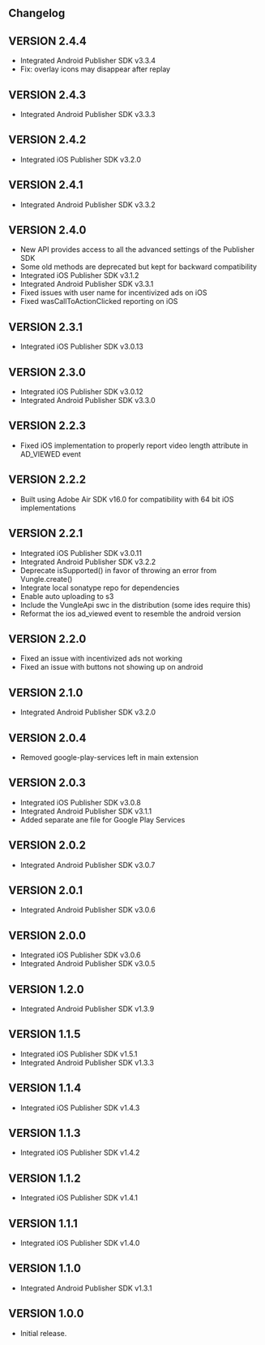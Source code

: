 ## Changelog

## VERSION 2.4.4
* Integrated Android Publisher SDK v3.3.4
* Fix: overlay icons may disappear after replay

## VERSION 2.4.3
* Integrated Android Publisher SDK v3.3.3

## VERSION 2.4.2
* Integrated iOS Publisher SDK v3.2.0

## VERSION 2.4.1
* Integrated Android Publisher SDK v3.3.2

## VERSION 2.4.0
* New API provides access to all the advanced settings of the Publisher SDK
* Some old methods are deprecated but kept for backward compatibility
* Integrated iOS Publisher SDK v3.1.2
* Integrated Android Publisher SDK v3.3.1
* Fixed issues with user name for incentivized ads on iOS
* Fixed wasCallToActionClicked reporting on iOS

## VERSION 2.3.1
* Integrated iOS Publisher SDK v3.0.13

## VERSION 2.3.0
* Integrated iOS Publisher SDK v3.0.12
* Integrated Android Publisher SDK v3.3.0

## VERSION 2.2.3
* Fixed iOS implementation to properly report video length attribute in AD_VIEWED event

## VERSION 2.2.2
* Built using Adobe Air SDK v16.0 for compatibility with 64 bit iOS implementations

## VERSION 2.2.1
* Integrated iOS Publisher SDK v3.0.11
* Integrated Android Publisher SDK v3.2.2
* Deprecate isSupported() in favor of throwing an error from Vungle.create()
* Integrate local sonatype repo for dependencies
* Enable auto uploading to s3
* Include the VungleApi swc in the distribution (some ides require this)
* Reformat the ios ad_viewed event to resemble the android version

## VERSION 2.2.0
* Fixed an issue with incentivized ads not working
* Fixed an issue with buttons not showing up on android

## VERSION 2.1.0
* Integrated Android Publisher SDK v3.2.0

## VERSION 2.0.4
* Removed google-play-services left in main extension

## VERSION 2.0.3
* Integrated iOS Publisher SDK v3.0.8
* Integrated Android Publisher SDK v3.1.1
* Added separate ane file for Google Play Services

## VERSION 2.0.2
* Integrated Android Publisher SDK v3.0.7

## VERSION 2.0.1
* Integrated Android Publisher SDK v3.0.6

## VERSION 2.0.0
* Integrated iOS Publisher SDK v3.0.6
* Integrated Android Publisher SDK v3.0.5

## VERSION 1.2.0
* Integrated Android Publisher SDK v1.3.9

## VERSION 1.1.5
* Integrated iOS Publisher SDK v1.5.1
* Integrated Android Publisher SDK v1.3.3

## VERSION 1.1.4
* Integrated iOS Publisher SDK v1.4.3

## VERSION 1.1.3
* Integrated iOS Publisher SDK v1.4.2

## VERSION 1.1.2
* Integrated iOS Publisher SDK v1.4.1

## VERSION 1.1.1
* Integrated iOS Publisher SDK v1.4.0

## VERSION 1.1.0
* Integrated Android Publisher SDK v1.3.1

## VERSION 1.0.0
* Initial release.
